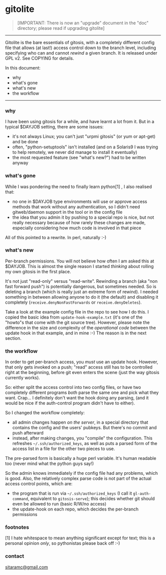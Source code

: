 # gitolite

>   [IMPORTANT: There is now an "upgrade" document in the "doc" directory;
>   please read if upgrading gitolite]

----

Gitolite is the bare essentials of gitosis, with a completely different
config file that allows (at last!) access control down to the branch level,
including specifying who can and cannot *rewind* a given branch.  It is
released under GPL v2.  See COPYING for details.

In this document:

  * why
  * what's gone
  * what's new
  * the workflow

----

### why

I have been using gitosis for a while, and have learnt a lot from it.  But in
a typical $DAYJOB setting, there are some issues:

  * it's not always Linux; you can't just "urpmi gitosis" (or yum or apt-get)
    and be done
  * often, "python-setuptools" isn't installed (and on a Solaris9 I was trying
    to help remotely, we never did manage to install it eventually)
  * the most requested feature (see "what's new?") had to be written anyway

### what's gone

While I was pondering the need to finally learn python[1] , I also realised
that:

  * no one in $DAYJOB type environments will use or approve access methods
    that work without any authentication, so I didn't need gitweb/daemon
    support in the tool or in the config file
  * the idea that you admin it by pushing to a special repo is nice, but not
    really necessary because of how rarely these changes are made, especially
    considering how much code is involved in that piece

All of this pointed to a rewrite.  In perl, naturally :-)

### what's new

Per-branch permissions.  You will not believe how often I am asked this at
$DAYJOB.  This is almost the single reason I started *thinking* about rolling
my own gitosis in the first place.

It's not just "read-only" versus "read-write".  Rewinding a branch (aka "non
fast forward push") is potentially dangerous, but sometimes needed.  So is
deleting a branch (which is really just an extreme form of rewind).  I needed
something in between allowing anyone to do it (the default) and disabling it
completely (`receive.denyNonFastForwards` or `receive.denyDeletes`).

Take a look at the example config file in the repo to see how I do this.  I
copied the basic idea from `update-hook-example.txt` (it's one of the "howto"s
that come with the git source tree).  However, please note the difference in
the size and complexity of the *operational code* between the update hook in
that example, and in mine :-)  The reason is in the next section.

### the workflow

In order to get per-branch access, you *must* use an update hook.  However,
that only gets invoked on a push; "read" access still has to be controlled
right at the beginning, before git even enters the scene (just the way gitosis
currently works).

So: either split the access control into two config files, or have two
completely different programs *both* parse the same one and pick what they
want.  Crap... I definitely don't want the hook doing any parsing, (and it
would be nice if the auth-control program didn't have to either).

So I changed the workflow completely:

  * all admin changes happen *on the server*, in a special directory that
    contains the config and the users' pubkeys.  But there's no commit and
    push afterward
  * instead, after making changes, you "compile" the configuration.  This
    refreshes `~/.ssh/authorized_keys`, as well as puts a parsed form of the
    access list in a file for the other two pieces to use.

The pre-parsed form is basically a huge perl variable.  It's human readable
too (never mind what the python guys say!)

So the admin knows immediately if the config file had any problems, which is
good.  Also, the relatively complex parse code is not part of the actual
access control points, which are:

  * the program that is run via `~/.ssh/authorized_keys` (I call it
    `gl-auth-command`, equivalent to `gitosis-serve`); this decides whether
    git should even be allowed to run (basic R/W/no access)
  * the update-hook on each repo, which decides the per-branch permissions

### footnotes

[1] I hate whitespace to mean anything significant except for text; this is a
personal opinion *only*, so pythonistas please back off :-)

### contact

sitaramc@gmail.com
